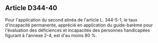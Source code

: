 ## Article D344-40

Pour l'application du second alinéa de l'article L. 344-5-1, le taux d'incapacité permanente, apprécié en
application du guide-barème pour l'évaluation des déficiences et incapacités des personnes handicapées
figurant à l'annexe 2-4, est d'au moins 80 %.

